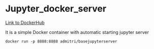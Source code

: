 # Jupyter_docker_server
[Link to DockerHub](https://hub.docker.com/r/admitri/basejupyterserver/)

It is a simple Docker container with automatic starting jupyter server

```{r, engine='bash', count_lines}
docker run -p 8888:8888 admitri/basejupyterserver
```
